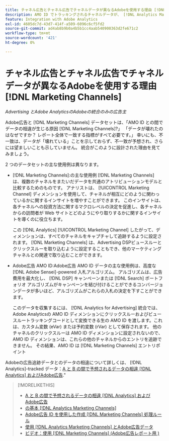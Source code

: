 ```yaml
---
title: チャネル広告とチャネル広告でチャネルデータが異なるAdobeを使用する理由 [!DNL Marketing Channels]
description: AMO ID でトラッキングされるチャネルデータが、 [!DNL Analytics Marketing Channels].
feature: Integration with Adobe Analytics
exl-id: 4605dc7d-43d7-414f-a509-6096c6cf5fd2
source-git-commit: ad4ab8b9b0a4b5b1cc4aab540900363d2fe671c2
workflow-type: tm+mt
source-wordcount: '421'
ht-degree: 0%

---
```


# チャネル広告とチャネル広告でチャネルデータが異なるAdobeを使用する理由 [!DNL Marketing Channels]

*Advertising とAdobe AnalyticsのAdobeの統合のみの広告主*

Adobe広告と [!DNL Marketing Channels] データセットは、「AMO ID との間でデータの相違が生じる原因 [!DNL Marketing Channels]?」 「データが壊れたのはなぜですか？ レポート全体で一致する指標がすべて必要です。」 幸いにも、不一致は、データが「壊れている」ことを示しておらず、不一致が予想され、さらには望ましいことも示していません。 統合がこのように設計された理由を見てみましょう。

2 つのデータセットの主な使用例は異なります。

* [!DNL Marketing Channels]:の主な使用例 [!DNL Marketing Channels] は、複数のチャネルをまたいだデータを共通のアトリビューションモデルと比較するためのものです。 アナリストは、 [!UICONTROL Marketing Channel] ディメンションを使用して、チャネルが相互にどのように関わっているかに関するインサイトを増やすことができます。 このインサイトは、各チャネルへの投資方法に関するマクロレベルの決定を促進し、各チャネルからの訪問者が Web サイトとどのようにやり取りするかに関するインサイトを導くのに役立ちます。

   この [!DNL Analytics] [!UICONTROL Marketing Channel] したがって、ディメンションは、すべてのチャネルをキャプチャして追跡するように設定されます。 [!DNL Marketing Channels] は、Advertising DSPビュースルーとクリックスルーを取り込むように設定することもでき、他のマーケティングチャネルとの関連で取り込むことができます。

* Adobe広告 AMO ID:Adobe広告 AMO ID データの主な使用例は、高度な [!DNL Adobe Sensei]-powered 入札アルゴリズム。 アルゴリズムは、広告費用を最大化し、 [!DNL DSP] キャンペーンまたは [!DNL Search] ポートフォリオ アルゴリズムがキャンペーンを結び付けることができるコンバージョンデータが多いほど、アルゴリズムがこれらの入札の決定を下すことができます。

   このデータを収集するには、 [!DNL Analytics for Advertising] 統合では、Adobe Analyticsの AMO ID ディメンションにクリックスルーおよびビュースルートラッキングコードとして変換できる生の AMO ID を渡します。これは、カスタム変数 (eVar) または予約変数 (rVar) として保存されます。 他のチャネルのクリックスルーは AMO ID ディメンションに設定されないので、AMO ID ディメンションは、これらの他のチャネルからのエントリを追跡できません。 その結果、AMO ID は [!DNL Marketing Channels] エントリポイント

Adobeの広告追跡データとのデータの相違について詳しくは、 [!DNL Analytics]-tracked データ：[A と B の間で予想されるデータの相違 [!DNL Analytics] およびAdobe広告](../data-variances.md).&quot;

>[!MORELIKETHIS]
>
>* [A と B の間で予想されるデータの相違 [!DNL Analytics] およびAdobe広告](/help/integrations/analytics/data-variances.md)
>* [の基本 [!DNL Analytics Marketing Channels]](mc-overview.md)
>* [Adobe広告 ID を使用した作成 [!DNL Marketing Channels] 処理ルール](mc-ids.md)
>* [使用 [!DNL Analytics Marketing Channels] とAdobe広告データ](mc-ac-data.md)
>* [ビデオ：使用 [!DNL Marketing Channels] (Adobe広告レポート用 )](https://experienceleague.adobe.com/docs/advertising-cloud-learn/tutorials/analytics/analytics-reporting-a4adc.html)

